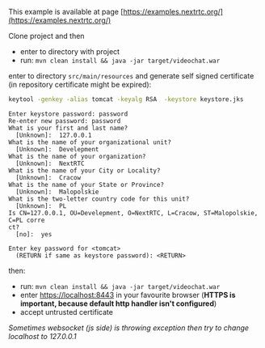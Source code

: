 This example is available at page
[https://examples.nextrtc.org/](https://examples.nextrtc.org/)

Clone project and then
* enter to directory with project
* run: ```mvn clean install && java -jar target/videochat.war```

enter to directory ```src/main/resources```
and generate self signed certificate (in repository certificate might be expired):
```bash
keytool -genkey -alias tomcat -keyalg RSA  -keystore keystore.jks
```

```
Enter keystore password: password
Re-enter new password: password
What is your first and last name?
  [Unknown]:  127.0.0.1
What is the name of your organizational unit?
  [Unknown]:  Develepment
What is the name of your organization?
  [Unknown]:  NextRTC
What is the name of your City or Locality?
  [Unknown]:  Cracow
What is the name of your State or Province?
  [Unknown]:  Malopolskie
What is the two-letter country code for this unit?
  [Unknown]:  PL
Is CN=127.0.0.1, OU=Develepment, O=NextRTC, L=Cracow, ST=Malopolskie, C=PL corre
ct?
  [no]:  yes

Enter key password for <tomcat>
  (RETURN if same as keystore password): <RETURN>
```

then:
* run: ```mvn clean install && java -jar target/videochat.war ```
* enter [https://localhost:8443](https://localhost:8443) in your favourite browser
(**HTTPS is important, because default http handler isn't configured**)
* accept untrusted certificate

_Sometimes websocket (js side) is throwing exception then try to change localhost to 127.0.0.1_
